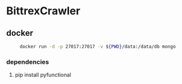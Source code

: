 # BittrexCrawler

## docker
```bash
     docker run -d -p 27017:27017 -v ${PWD}/data:/data/db mongo
```

### dependencies
1. pip install pyfunctional


